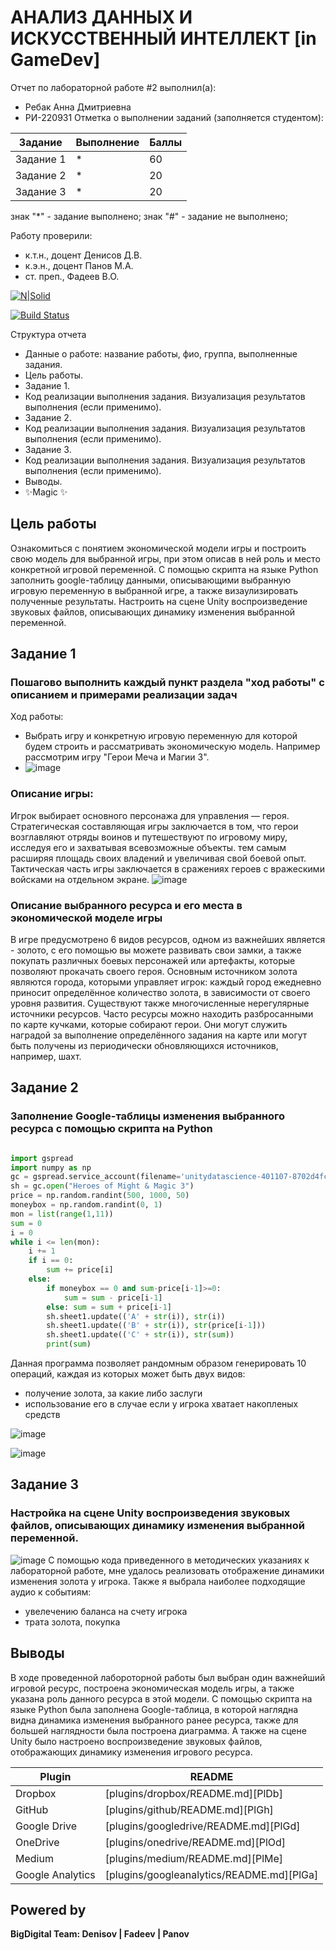 # АНАЛИЗ ДАННЫХ И ИСКУССТВЕННЫЙ ИНТЕЛЛЕКТ [in GameDev]
Отчет по лабораторной работе #2 выполнил(а):
- Ребак Анна Дмитриевна
- РИ-220931
Отметка о выполнении заданий (заполняется студентом):

| Задание | Выполнение | Баллы |
| ------ | ------ | ------ |
| Задание 1 | * | 60 |
| Задание 2 | * | 20 |
| Задание 3 | * | 20 |

знак "*" - задание выполнено; знак "#" - задание не выполнено;

Работу проверили:
- к.т.н., доцент Денисов Д.В.
- к.э.н., доцент Панов М.А.
- ст. преп., Фадеев В.О.

[![N|Solid](https://cldup.com/dTxpPi9lDf.thumb.png)](https://nodesource.com/products/nsolid)

[![Build Status](https://travis-ci.org/joemccann/dillinger.svg?branch=master)](https://travis-ci.org/joemccann/dillinger)

Структура отчета

- Данные о работе: название работы, фио, группа, выполненные задания.
- Цель работы.
- Задание 1.
- Код реализации выполнения задания. Визуализация результатов выполнения (если применимо).
- Задание 2.
- Код реализации выполнения задания. Визуализация результатов выполнения (если применимо).
- Задание 3.
- Код реализации выполнения задания. Визуализация результатов выполнения (если применимо).
- Выводы.
- ✨Magic ✨

## Цель работы
Ознакомиться с понятием экономической модели игры и построить свою модель для выбранной игры, при этом описав в ней роль и место конкретной игровой переменной. С помощью скрипта на языке Python заполнить google-таблицу данными, описывающими выбранную игровую переменную в выбранной игре, а также визаулизировать полученные результаты. Настроить на сцене Unity воспроизведение звуковых файлов, описывающих динамику изменения выбранной переменной.

## Задание 1
### Пошагово выполнить каждый пункт раздела "ход работы" с описанием и примерами реализации задач
Ход работы:
- Выбрать игру и конкретную игровую переменную для которой будем строить и рассматривать экономическую модель. Например рассмотрим игру "Герои Меча и Магии 3".
- ![image](https://github.com/Annette04/Data-analysis-and-artificial-intelligence/assets/128488854/c45a04c5-740a-4835-8ed8-4341a3a2be2b)
### Описание игры:
Игрок выбирает основного персонажа для управления — героя. Стратегическая составляющая игры заключается в том, что герои возглавляют отряды воинов и путешествуют по игровому миру, исследуя его и захватывая всевозможные объекты. тем самым расширяя площадь своих владений и увеличивая свой боевой опыт. Тактическая часть игры заключается в сражениях героев с вражескими войсками на отдельном экране.
![image](https://github.com/Annette04/Data-analysis-and-artificial-intelligence/assets/128488854/2413893d-c4d1-4cd8-8ce9-65d169b5a40b)
### Описание выбранного ресурса и его места в экономической моделе игры
В игре предусмотрено 6 видов ресурсов, одном из важнейших является - золото, с его помощью вы можете развивать свои замки, а также покупать различных боевых персонажей или артефакты, которые позволяют прокачать своего героя. Основным источником золота являются города, которыми управляет игрок: каждый город ежедневно приносит определённое количество золота, в зависимости от своего уровня развития. Существуют также многочисленные нерегулярные источники ресурсов. Часто ресурсы можно находить разбросанными по карте кучками, которые собирают герои. Они могут служить наградой за выполнение определённого задания на карте или могут быть получены из периодически обновляющихся источников, например, шахт.

## Задание 2
### Заполнение Google-таблицы изменения выбранного ресурса с помощью скрипта на Python 

```py

import gspread
import numpy as np
gc = gspread.service_account(filename='unitydatascience-401107-8702d4fc3a87.json')
sh = gc.open("Heroes of Might & Magic 3")
price = np.random.randint(500, 1000, 50)
moneybox = np.random.randint(0, 1)
mon = list(range(1,11))
sum = 0
i = 0
while i <= len(mon):
    i += 1
    if i == 0:
        sum += price[i]
    else:
        if moneybox == 0 and sum-price[i-1]>=0: 
            sum = sum - price[i-1]
        else: sum = sum + price[i-1]
        sh.sheet1.update(('A' + str(i)), str(i))
        sh.sheet1.update(('B' + str(i)), str(price[i-1]))
        sh.sheet1.update(('C' + str(i)), str(sum))
        print(sum)
```
Данная программа позволяет рандомным образом генерировать 10 операций, каждая из которых может быть двух видов:
- получение золота, за какие либо заслуги
- использование его в случае если у игрока хватает накопленых средств

![image](https://github.com/Annette04/Data-analysis-and-artificial-intelligence/assets/128488854/1d6d9ecf-4289-4ede-bd48-8610264efc9b)

![image](https://github.com/Annette04/Data-analysis-and-artificial-intelligence/assets/128488854/232a37dc-6412-420a-ba8f-1c7ba9ae41df)

## Задание 3
### Настройка на сцене Unity воспроизведения звуковых файлов, описывающих динамику изменения выбранной переменной.
![image](https://github.com/Annette04/Data-analysis-and-artificial-intelligence/assets/128488854/e314ec77-cb61-4b01-9d19-9089694cdad8)
С помощью кода приведенного в методических указаниях к лабораторной работе, мне удалось реализовать отображение динамики изменения золота у игрока. Также я выбрала наиболее подходящие аудио к событиям:
- увелечению баланса на счету игрока
- трата золота, покупка
## Выводы
В ходе проведенной лабороторной работы был выбран один важнейший игровой ресурс, построена экономическая модель игры, а также указана роль данного ресурса в этой модели. С помощью скрипта на языке Python была заполнена Google-таблица, в которой наглядна видна динамика изменения выбранного ранее ресурса, также для большей наглядности была построена диаграмма. А также на сцене Unity было настроено воспроизведение звуковых файлов, отображающих динамику изменения игрового ресурса.

| Plugin | README |
| ------ | ------ |
| Dropbox | [plugins/dropbox/README.md][PlDb] |
| GitHub | [plugins/github/README.md][PlGh] |
| Google Drive | [plugins/googledrive/README.md][PlGd] |
| OneDrive | [plugins/onedrive/README.md][PlOd] |
| Medium | [plugins/medium/README.md][PlMe] |
| Google Analytics | [plugins/googleanalytics/README.md][PlGa] |

## Powered by

**BigDigital Team: Denisov | Fadeev | Panov**
